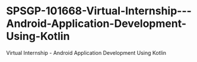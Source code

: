 # SPSGP-101668-Virtual-Internship---Android-Application-Development-Using-Kotlin
Virtual Internship - Android Application Development Using Kotlin
